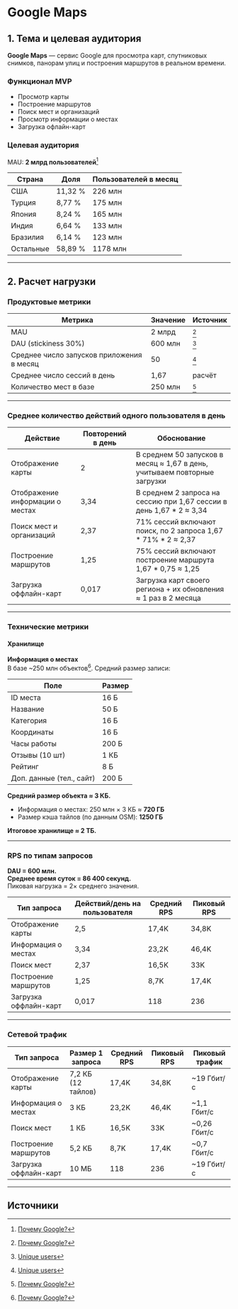 # Google Maps

## 1. Тема и целевая аудитория
**Google Maps** — сервис Google для просмотра карт, спутниковых снимков, панорам улиц и построения маршрутов в реальном времени.

### Функционал MVP
- Просмотр карты  
- Построение маршрутов  
- Поиск мест и организаций  
- Просмотр информации о местах  
- Загрузка офлайн-карт  

### Целевая аудитория
MAU: **2 млрд пользователей**[^1]

| Страна   | Доля | Пользователей в месяц |
|----------|------|------------------------|
| США      | 11,32 % | 226 млн |
| Турция   | 8,77 %  | 175 млн |
| Япония   | 8,24 %  | 165 млн |
| Индия    | 6,64 %  | 133 млн |
| Бразилия | 6,14 %  | 123 млн |
| Остальные| 58,89 % | 1178 млн |

---

## 2. Расчет нагрузки
### Продуктовые метрики

| Метрика | Значение | Источник |
|---------|----------|----------|
| MAU | 2 млрд | [^1] |
| DAU (stickiness 30%) | 600 млн | [^3] |
| Среднее число запусков приложения в месяц | 50 | [^3] |
| Среднее число сессий в день | 1,67 | расчёт |
| Количество мест в базе | 250 млн | [^1] |

---

### Среднее количество действий одного пользователя в день

| Действие                        | Повторений в день | Обоснование |
|---------------------------------|-------------------|-------------|
| Отображение карты               | 2               | В среднем 50 запусков в месяц ≈ 1,67 в день, учитываем повторные загрузки |
| Отображение информации о местах | 3,34              | В среднем 2 запроса на сессию при 1,67 сессии в день 1,67 * 2 ≈ 3,34|
| Поиск мест и организаций        | 2,37              | 71% сессий включают поиск, по 2 запроса 1,67 * 71% * 2 ≈ 2,37|
| Построение маршрутов            | 1,25              | 75% сессий включают построение маршрута 1,67 * 0,75 ≈ 1,25|
| Загрузка оффлайн-карт           | 0,017             | Загрузка карт своего региона + их обновления ≈ 1 раз в 2 месяца |

---

### Технические метрики

#### Хранилище

**Информация о местах**  
В базе ~250 млн объектов[^1]. Средний размер записи:

| Поле                     | Размер |
|---------------------------|--------|
| ID места                  | 16 Б   |
| Название                  | 50 Б   |
| Категория                 | 16 Б   |
| Координаты                | 16 Б   |
| Часы работы               | 200 Б  |
| Отзывы (10 шт)            | 1 КБ   |
| Рейтинг                   | 8 Б    |
| Доп. данные (тел., сайт)  | 200 Б  |

**Средний размер объекта ≈ 3 КБ.**

- Информация о местах: 250 млн × 3 КБ ≈ **720 ГБ**  
- Размер кэша тайлов (по данным OSM): **1250 ГБ**  

**Итоговое хранилище ≈ 2 ТБ.**

---

### RPS по типам запросов

**DAU = 600 млн.**  
**Среднее время суток = 86 400 секунд.**  
Пиковая нагрузка = 2× среднего значения.

| Тип запроса                | Действий/день на пользователя | Средний RPS | Пиковый RPS |
|-----------------------------|-------------------------------|-------------|-------------|
| Отображение карты           | 2,5                           | 17,4K       | 34,8K |
| Информация о местах         | 3,34                          | 23,2K       | 46,4K |
| Поиск мест                  | 2,37                          | 16,5K       | 33K   |
| Построение маршрутов        | 1,25                          | 8,7K        | 17,4K |
| Загрузка оффлайн-карт       | 0,017                         | 118         | 236   |

---

### Сетевой трафик

| Тип запроса                | Размер 1 запроса | Средний RPS | Пиковый RPS | Пиковый трафик |
|-----------------------------|------------------|-------------|-------------|----------------|
| Отображение карты           | 7,2 КБ (12 тайлов) | 17,4K | 34,8K | ~19 Гбит/с |
| Информация о местах         | 3 КБ             | 23,2K | 46,4K | ~1,1 Гбит/с |
| Поиск мест                  | 1 КБ             | 16,5K | 33K   | ~0,26 Гбит/с |
| Построение маршрутов        | 5,2 КБ           | 8,7K  | 17,4K | ~0,7 Гбит/с |
| Загрузка оффлайн-карт       | 10 МБ            | 118   | 236   | ~19 Гбит/с |

---

## Источники
[^1]: [Почему Google?](https://mapsplatform.google.com/why-google/)  
[^2]: [Анализ веб-трафика Google Maps](https://pro.similarweb.com/#/digitalsuite/websiteanalysis/audience-geography/*/999/3m?key=maps.google.com&webSource=Total)  
[^3]: [Unique users](https://www.emarketer.com/chart/234831/leading-us-map-navigation-smartphone-apps-ranked-by-monthly-unique-users-aug-2019)
[^4]: [Как часто россияне используют геосервисы](https://iom.anketolog.ru/2020/02/12/geoservisy)
[^31]: [Статистика и тренды Google Maps](https://www.loopexdigital.com/blog/google-maps-statistics)  
[^41]: [Google Maps Статистика](https://www.enterpriseappstoday.com/stats/google-maps-statistics.html)  
[^51]: [Википедия](https://en.wikipedia.org/wiki/List_of_most-downloaded_Google_Play_applications)  
[^61]: [37 фактов о Google Maps](https://center.ai/blog/google-maps-statistics-and-interesting-facts/)  
[^17]: [Google Maps 101](https://blog.google/products/maps/google-maps-101-how-ai-helps-predict-traffic-and-determine-routes/)  
[^81]: [29 Google Maps Statistics](https://www.onthemap.com/blog/google-maps-statistics/)  

